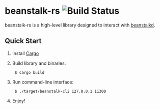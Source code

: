 beanstalk-rs ![Build Status](https://travis-ci.org/jbcrail/beanstalk-rs.png)
============

beanstalk-rs is a high-level library designed to interact with [beanstalkd](http://kr.github.io/beanstalkd/).

## Quick Start

1. Install [Cargo](https://github.com/rust-lang/cargo)

2. Build library and binaries:

        $ cargo build

3. Run command-line interface:

        $ ./target/beanstalk-cli 127.0.0.1 11300

4. Enjoy!
